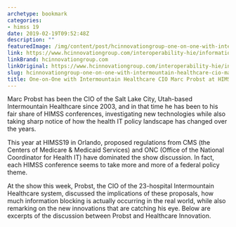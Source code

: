 ```yaml
---
archetype: bookmark
categories:
- himss 19
date: 2019-02-19T09:52:48Z
description: ""
featuredImage: /img/content/post/hcinnovationgroup-one-on-one-with-intermountain-healthcare-cio-marc-probst-at-himss19.jpg
link: https://www.hcinnovationgroup.com/interoperability-hie/information-blocking/article/21068583/oneonone-with-intermountain-healthcare-cio-marc-probst-at-himss19
linkBrand: hcinnovationgroup.com
linkOriginal: https://www.hcinnovationgroup.com/interoperability-hie/information-blocking/article/21068583/oneonone-with-intermountain-healthcare-cio-marc-probst-at-himss19
slug: hcinnovationgroup-one-on-one-with-intermountain-healthcare-cio-marc-probst-at-himss19
title: One-on-One with Intermountain Healthcare CIO Marc Probst at HIMSS19
---
```

Marc Probst has been the CIO of the Salt Lake City, Utah-based Intermountain Healthcare since 2003, and in that time he has been to his fair share of HIMSS conferences, investigating new technologies while also taking sharp notice of how the health IT policy landscape has changed over the years.

This year at HIMSS19 in Orlando, proposed regulations from CMS (the Centers of Medicare & Medicaid Services) and ONC (Office of the National Coordinator for Health IT) have dominated the show discussion. In fact, each HIMSS conference seems to take more and more of a federal policy theme.

At the show this week, Probst, the CIO of the 23-hospital Intermountain Healthcare system, discussed the implications of these proposals, how much information blocking is actually occurring in the real world, while also remarking on the new innovations that are catching his eye. Below are excerpts of the discussion between Probst and Healthcare Innovation.

